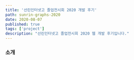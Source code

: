 ```yaml
---
title: '선린인터넷고 졸업전시회 2020 개발 후기'
path: sunrin-graphs-2020
date: 2020-08-07
published: true
tags: ['project']
description: "선린인터넷고 졸업전시회 2020 웹 개발 후기입니다."
---
```


### 소개



